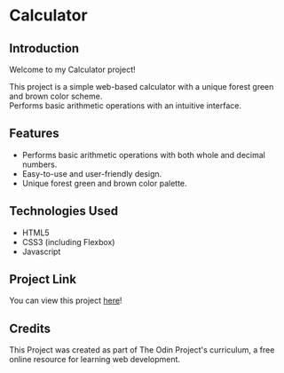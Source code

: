 # Calculator

## Introduction
Welcome to my Calculator project!

This project is a simple web-based calculator with a unique forest green and brown color scheme.  
Performs basic arithmetic operations with an intuitive interface.

## Features
* Performs basic arithmetic operations with both whole and decimal numbers.
* Easy-to-use and user-friendly design.
* Unique forest green and brown color palette.

## Technologies Used
* HTML5
* CSS3 (including Flexbox)
* Javascript

## Project Link
You can view this project [here](https://alexs1302.github.io/calculator/)!

## Credits
This Project was created as part of The Odin Project's curriculum, a free online resource for learning web development.
